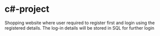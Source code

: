 # c#-project
Shopping website where user required to register first and login using the registered details.
The log-in details will be stored in SQL for further login
